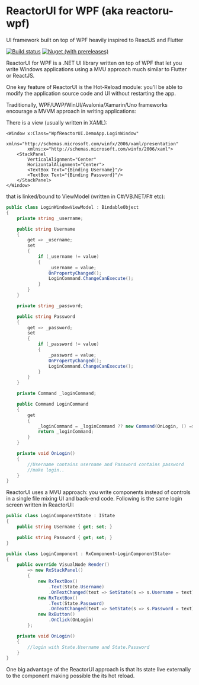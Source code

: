# ReactorUI for WPF (aka reactoru-wpf)
UI framework built on top of WPF heavily inspired to ReactJS and Flutter

[![Build status](https://ci.appveyor.com/api/projects/status/yn1n2vth5tam1bv1?svg=true)](https://ci.appveyor.com/project/adospace/reactorui-wpf)
[![Nuget (with prereleases)](https://img.shields.io/nuget/vpre/WpfReactorUI)](https://www.nuget.org/packages/WpfReactorUI)

ReactorUI for WPF is a .NET UI library written on top of WPF that let you write Windows applications using a MVU approach much similar to Flutter or ReactJS.

One key feature of ReactorUI is the Hot-Reload module: you'll be able to modify the application source code and UI without restarting the app.

Traditionally, WPF/UWP/WinUI/Avalonia/Xamarin/Uno frameworks encourage a MVVM approach in writing applications: 

There is a view (usually written in XAML):
```xaml
<Window x:Class="WpfReactorUI.DemoApp.LoginWindow"
        xmlns="http://schemas.microsoft.com/winfx/2006/xaml/presentation"
        xmlns:x="http://schemas.microsoft.com/winfx/2006/xaml">
    <StackPanel
        VerticalAlignment="Center"
        HorizontalAlignment="Center">
        <TextBox Text="{Binding Username}"/>
        <TextBox Text="{Binding Password}"/>
    </StackPanel>
</Window>
```
that is linked/bound to ViewModel (written in C#/VB.NET/F# etc):

```cs
public class LoginWindowViewModel : BindableObject
{
    private string _username;

    public string Username
    {
        get => _username;
        set
        {
            if (_username != value)
            {
                _username = value;
                OnPropertyChanged();
                LoginCommand.ChangeCanExecute();
            }
        }
    }

    private string _password;

    public string Password
    {
        get => _password;
        set
        {
            if (_password != value)
            {
                _password = value;
                OnPropertyChanged();
                LoginCommand.ChangeCanExecute();
            }
        }
    }

    private Command _loginCommand;

    public Command LoginCommand
    {
        get
        {
            _loginCommand = _loginCommand ?? new Command(OnLogin, () => !string.IsNullOrWhiteSpace(Username) && !string.IsNullOrWhiteSpace(Password));
            return _loginCommand;
        }
    }

    private void OnLogin()
    {
        //Username contains username and Password contains password
        //make login..
    }
}
```

ReactorUI uses a MVU approach: you write components instead of controls in a single file mixing UI and back-end code.
Following is the same login screen written in ReactorUI:

```cs
public class LoginComponentState : IState
{
    public string Username { get; set; }

    public string Password { get; set; }
}

public class LoginComponent : RxComponent<LoginComponentState>
{
    public override VisualNode Render()
        => new RxStackPanel()
        {
            new RxTextBox()
                .Text(State.Username)
                .OnTextChanged(text => SetState(s => s.Username = text)),
            new RxTextBox()
                .Text(State.Password)
                .OnTextChanged(text => SetState(s => s.Password = text)),
            new RxButton()
                .OnClick(OnLogin)
        };

    private void OnLogin()
    {
        //login with State.Username and State.Password
    }
}
```

One big advantage of the ReactorUI approach is that its state live externally to the component making possible the its hot reload.
